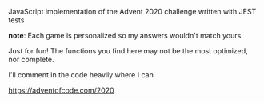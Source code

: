 JavaScript implementation of the Advent 2020 challenge written with JEST tests

**note**: Each game is personalized so my answers wouldn't match yours

Just for fun! The functions you find here may not be the most optimized, nor complete.

I'll comment in the code heavily where I can

https://adventofcode.com/2020
